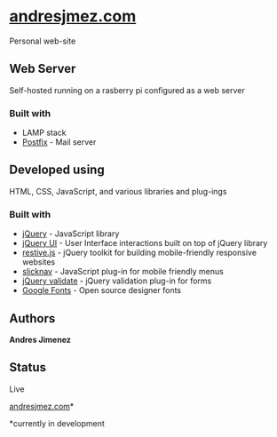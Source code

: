 # [andresjmez.com](http://andresjmez.com/)
Personal web-site 

## Web Server
Self-hosted running on a rasberry pi configured as a web server

### Built with
* LAMP stack
* [Postfix](http://www.postfix.org/) - Mail server

## Developed using

HTML, CSS, JavaScript, and various libraries and plug-ings

### Built with

* [jQuery](https://jquery.com/) - JavaScript library
* [jQuery UI](http://jqueryui.com/) - User Interface interactions built on top of jQuery library
* [restive.js](http://restivejs.com/) - jQuery toolkit for building mobile-friendly responsive websites
* [slicknav](http://slicknav.com/) - JavaScript plug-in for mobile friendly menus
* [jQuery validate](https://jqueryvalidation.org/) - jQuery validation plug-in for forms
* [Google Fonts](https://fonts.google.com/) - Open source designer fonts

## Authors

**Andres Jimenez**

## Status
Live

[andresjmez.com](http://andresjmez.com/)*

*currently in development
